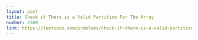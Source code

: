 ```yaml
---
layout: post
title: Check if There is a Valid Partition For The Array
number: 2369
link: https://leetcode.com/problems/check-if-there-is-a-valid-partition-for-the-array
---
```

